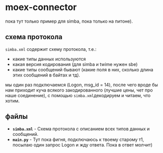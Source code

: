 # moex-connector

пока тут только пример для simba, пока только на питоне).

## схема протокола

`simba.xml` содержит схему протокола, т.е.:
- какие типы данных используются
- какая версия кодирования (для simba и twime нужен sbe)
- какие типы сообщений бывают (какие поля в них, сколько длина этих сообщений в байтах и тд).

мы один раз подключаемся (Logon, msg_id = 14), после чего вроде бы нам приходит куча всякого закодированного (лучшие цены, чет про наше соединение), с помощью `simba.xml`декодируем и читаем, что хотим.

## файлы

- **`simba.xml`** - Схема протокола с описанием всех типов данных и сообщений.
- **`main.py`** - Тут пока фигня, подключаюсь к твоему старому т1, посылаю один запрос Logon и жду ответа. Пока в ответ молчит)
